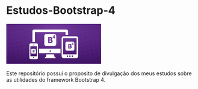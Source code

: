 # Estudos-Bootstrap-4


<img src="image.jpg" width="50%" />
<p>Este repositório possui o proposito de divulgação dos meus estudos sobre as utilidades do framework Bootstrap 4.</p>
